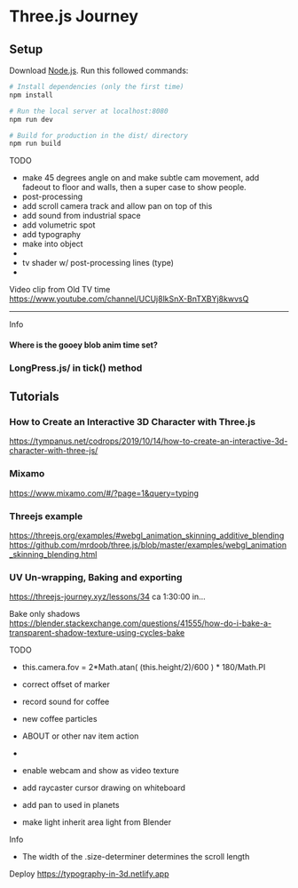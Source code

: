 # Three.js Journey

## Setup
Download [Node.js](https://nodejs.org/en/download/).
Run this followed commands:

``` bash
# Install dependencies (only the first time)
npm install

# Run the local server at localhost:8080
npm run dev

# Build for production in the dist/ directory
npm run build
```

TODO
- make 45 degrees angle on and make subtle cam movement, add fadeout to floor and walls, then a super case to show people.
- post-processing
- add scroll camera track and allow pan on top of this
- add sound from industrial space
- add volumetric spot
- add typography
- make into object
- 
- tv shader w/ post-processing lines (type)
- 

Video clip from Old TV time
https://www.youtube.com/channel/UCUj8lkSnX-BnTXBYj8kwvsQ



- - -  
Info
#### Where is the gooey blob anim time set?
### LongPress.js/ in tick() method

## Tutorials
### How to Create an Interactive 3D Character with Three.js
https://tympanus.net/codrops/2019/10/14/how-to-create-an-interactive-3d-character-with-three-js/

### Mixamo
https://www.mixamo.com/#/?page=1&query=typing

### Threejs example
https://threejs.org/examples/#webgl_animation_skinning_additive_blending
https://github.com/mrdoob/three.js/blob/master/examples/webgl_animation_skinning_blending.html

### UV Un-wrapping, Baking and exporting
https://threejs-journey.xyz/lessons/34
ca 1:30:00 in...

Bake only shadows
https://blender.stackexchange.com/questions/41555/how-do-i-bake-a-transparent-shadow-texture-using-cycles-bake



TODO
- this.camera.fov = 2*Math.atan( (this.height/2)/600 ) * 180/Math.PI

- correct offset of marker
- record sound for coffee
- new coffee particles
- ABOUT or other nav item action
- 
- enable webcam and show as video texture
- add raycaster cursor drawing on whiteboard
- add pan to used in planets
- make light inherit area light from Blender


Info
- The width of the .size-determiner determines the scroll length

Deploy
https://typography-in-3d.netlify.app
